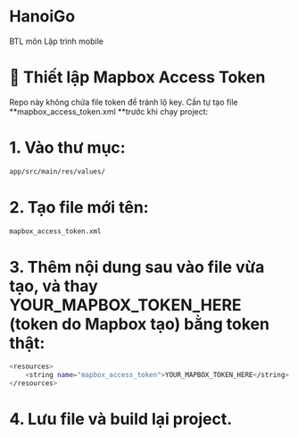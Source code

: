 # HanoiGo
BTL môn Lập trình mobile
# 🔑 Thiết lập Mapbox Access Token
Repo này không chứa file token để tránh lộ key. Cần tự tạo file **mapbox_access_token.xml **trước khi chạy project:
# 1. Vào thư mục:
```bash
app/src/main/res/values/
```
# 2. Tạo file mới tên:
```bash
mapbox_access_token.xml
```
# 3. Thêm nội dung sau vào file vừa tạo, và thay YOUR_MAPBOX_TOKEN_HERE (token do Mapbox tạo) bằng token thật:
```bash
<resources>
    <string name="mapbox_access_token">YOUR_MAPBOX_TOKEN_HERE</string>
</resources>
```
# 4. Lưu file và build lại project.
